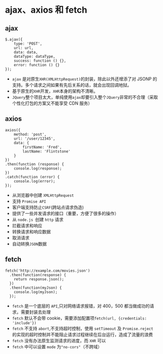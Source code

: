 # ajax、axios 和 fetch

## ajax

```
$.ajax({
    type: 'POST',
    url: url,
    data: data,
    dataType: dataType,
    success: function () {},
    error: function () {}
});
```

- `ajax` 是对原生`XHR(XMLHttpRequest)`的封装，除此以外还增添了对 JSONP 的支持。多个请求之间如果有先后关系的话，就会出现回调地狱。
- 基于原生的`XHR`开发，`XHR`本身的架构不清晰。
- `JQuery`整个项目太大，单纯使用`ajax`却要引入整个`JQuery`非常的不合理（采取个性化打包的方案又不能享受 CDN 服务）

## axios

```
axios({
    method: 'post',
    url: '/user/12345',
    data: {
        firstName: 'Fred',
        lastName: 'Flintstone'
    }
})
.then(function (response) {
    console.log(response);
})
.catch(function (error) {
    console.log(error);
});
```

- 从浏览器中创建 `XMLHttpRequest`
- 支持 `Promise API`
- 客户端支持防止`CSRF`(跨站点请求伪造)
- 提供了一些并发请求的接口（重要，方便了很多的操作）
- 从 `node.js `创建 `http` 请求
- 拦截请求和响应
- 转换请求和响应数据
- 取消请求
- 自动转换`JSON`数据

## fetch

```
fetch('http://example.com/movies.json')
  .then(function(response) {
    return response.json();
  })
  .then(function(myJson) {
    console.log(myJson);
  });
```

- `fetch` 是一个底层的 `API`,只对网络请求报错，对 400，500 都当做成功的请求，需要封装去处理
- `fetch` 默认不会带 cookie，需要添加配置项`fetch(url, {credentials: 'include'})`
- `fetch` 不支持 `abort`,不支持超时控制，使用 `setTimeout` 及 `Promise.reject` 的实现的超时控制并不能阻止请求过程继续在后台运行，造成了流量的浪费
- `fetch` 没有办法原生监测请求的进度，而 `XHR` 可以
- `fetch` 中可以设置 `mode` 为`"no-cors"`（不跨域）
